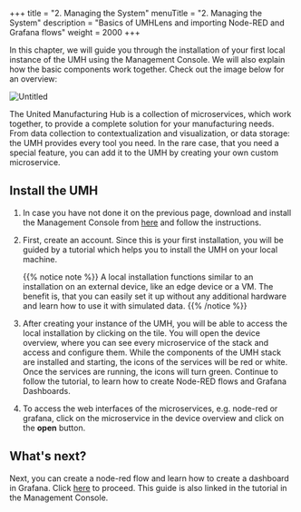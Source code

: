 +++
title = "2. Managing the System"
menuTitle = "2. Managing the System"
description = "Basics of UMHLens and importing Node-RED and Grafana flows"
weight = 2000
+++

  In this chapter, we will guide you through the installation of your first local 
  instance of the UMH using the Management Console. We will also explain how the
  basic components work together. Check out the image below for an overview:

![Untitled](/images/getstarted/managingTheSystem/getStartedUMHSimplifiedpng.png)

  The United Manufacturing Hub is a collection of microservices, which work
  together, to provide a complete solution for your manufacturing needs. From 
  data collection to contextualization and visualization, or data storage:
  the UMH provides every tool you need. In the rare case, that you need a special 
  feature, you can add it to the UMH by creating your own custom microservice.

##  Install the UMH

1. In case you have not done it on the previous page, download and install
   the Management Console from [here](https://mgmt.docs.umh.app/docs/getstarted/download/)
   and follow the instructions.
2. First, create an account. Since this is your first installation, you will be
   guided by a tutorial which helps you to install the UMH on your local machine.

   {{% notice note %}}
   A local installation functions similar to an installation on an external device,
   like an edge device or a VM. The benefit is, that you can easily set it up
   without any additional hardware and learn how to use it with simulated data.
   {{% /notice %}}

3. After creating your instance of the UMH, you will be able to access the local 
   installation by clicking on the tile.
   You will open the device overview, where you can see every microservice of
   the stack and access and configure them. While the components of the UMH 
   stack are installed and starting, the icons
   of the services will be red or white. Once the services are running, the icons 
   will turn green. Continue to follow the tutorial, to
   learn how to create Node-RED flows and Grafana Dashboards.

4. To access the web interfaces of the microservices, e.g. node-red or grafana, 
   click on the microservice in the device overview and click on the **open** 
   button.

<!---
## 2. Import flows to Node-RED
 
1. Access the Node-RED Web UI. To do this, click on the service in the 
  Management Console
 above. When the UI opens 
   in the browser, add `nodered` to the URL as shown in the figure below to avoid the [cannot get error](https://learn.umh.app/course/how-to-fix-cannot-get-error-in-node-red/).

   ![Untitled](/images/getstarted/managingTheSystem/getStartedManagingCannotGet.png?width=75%)
2. Once you are in the web interface, click on the three lines in the upper right corner and select **Import**.

   ![Untitled](/images/getstarted/managingTheSystem/getStartedManagingImport.png?width=75%)

3. Now copy [this json file](/json/getstarted/noderedGetStarted.json) and paste it into the import field. Then press **Import**.

   ![Untitled](/images/getstarted/managingTheSystem/getStartedManagingPasteJson.png?width=75%)
4. To activate the imported flow, simply click on the **Deploy** button located at the top right of the screen. 
   If everything is working as expected, you should see green dots above the input and output. Once you've confirmed 
   that the data is flowing correctly, you can proceed to display it in Grafana
   ![Untitled](/images/getstarted/managingTheSystem/getStartedManagingDeploy.png?width=75%)


## 3. Import flows to Grafana & view dashboard

1. Go into UMHLens and forward the grafana service as you did with node-red. To log in, you need the grafana Secrets, 
   which you can find in UMHLens under **Config** -> **Secrets** -> **Grafana-Secret**. Click on the eye to display the username and password and enter it in grafana.

   ![Untitled](/images/getstarted/managingTheSystem/getStartedManagingGrafanaSecrets.png?width=75%)
2. Once you are logged in, click on **Dashboards** on the left and select **Import**. Now copy [this Grafana json](/json/getstarted/GrafanaGetStarted.json) and paste it into **Import via panel json**. Then click on **Load**. You will then be redirected to **Options** where you need to select the **umh-v2-datasource**. Finally, click on **Import**.

   ![Untitled](/images/getstarted/managingTheSystem/getStartedManagingGrafanaImport.png?width=75%)
3. If everything is working properly, you should now see a functional dashboard with a temperature curve.

   ![Untitled](/images/getstarted/managingTheSystem/getStartedManagingGrafanaDashboard.png?width=75%)
-->

## What's next?

  Next, you can create a node-red flow and learn how to create a dashboard
  in Grafana. Click [here](/docs/getstarted/dataacquisitionmanipulation) 
  to proceed. This guide is also linked in the tutorial in the Management 
  Console.